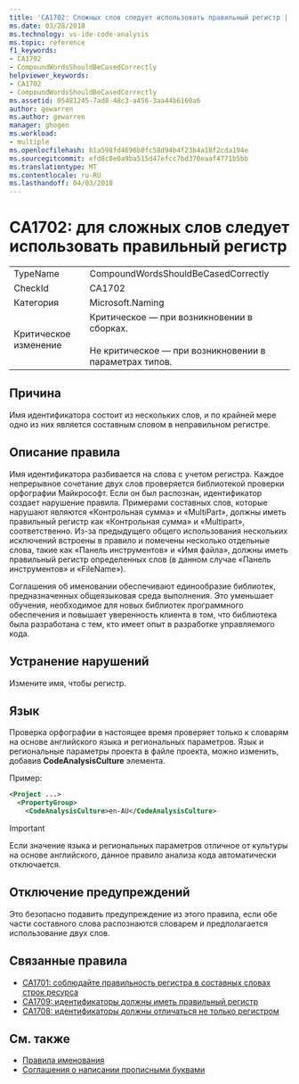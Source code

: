 ```yaml
---
title: 'CA1702: Сложных слов следует использовать правильный регистр | Документы Microsoft'
ms.date: 03/28/2018
ms.technology: vs-ide-code-analysis
ms.topic: reference
f1_keywords:
- CA1702
- CompoundWordsShouldBeCasedCorrectly
helpviewer_keywords:
- CA1702
- CompoundWordsShouldBeCasedCorrectly
ms.assetid: 05481245-7ad8-48c3-a456-3aa44b6160a6
author: gewarren
ms.author: gewarren
manager: ghogen
ms.workload:
- multiple
ms.openlocfilehash: b1a598fd4696b0fc58d94b4f23b4a18f2cda194e
ms.sourcegitcommit: efd8c8e0a9ba515d47efcc7bd370eaaf4771b5bb
ms.translationtype: MT
ms.contentlocale: ru-RU
ms.lasthandoff: 04/03/2018
---
```

# <a name="ca1702-compound-words-should-be-cased-correctly"></a>CA1702: для сложных слов следует использовать правильный регистр

|||
|-|-|
|TypeName|CompoundWordsShouldBeCasedCorrectly|
|CheckId|CA1702|
|Категория|Microsoft.Naming|
|Критическое изменение|Критическое — при возникновении в сборках.<br /><br /> Не критическое — при возникновении в параметрах типов.|

## <a name="cause"></a>Причина

Имя идентификатора состоит из нескольких слов, и по крайней мере одно из них является составным словом в неправильном регистре.

## <a name="rule-description"></a>Описание правила

Имя идентификатора разбивается на слова с учетом регистра. Каждое непрерывное сочетание двух слов проверяется библиотекой проверки орфографии Майкрософт. Если он был распознан, идентификатор создает нарушение правила. Примерами составных слов, которые нарушают являются «Контрольная сумма» и «MultiPart», должны иметь правильный регистр как «Контрольная сумма» и «Multipart», соответственно. Из-за предыдущего общего использования нескольких исключений встроены в правило и помечены несколько отдельные слова, такие как «Панель инструментов» и «Имя файла», должны иметь правильный регистр определенных слов (в данном случае «Панель инструментов» и «FileName»).

Соглашения об именовании обеспечивают единообразие библиотек, предназначенных общеязыковая среда выполнения. Это уменьшает обучения, необходимое для новых библиотек программного обеспечения и повышает уверенность клиента в том, что библиотека была разработана с тем, кто имеет опыт в разработке управляемого кода.

## <a name="how-to-fix-violations"></a>Устранение нарушений

Измените имя, чтобы регистр.

## <a name="language"></a>Язык

Проверка орфографии в настоящее время проверяет только к словарям на основе английского языка и региональных параметров. Язык и региональные параметры проекта в файле проекта, можно изменить, добавив **CodeAnalysisCulture** элемента.

Пример:

```xml
<Project ...>
  <PropertyGroup>
    <CodeAnalysisCulture>en-AU</CodeAnalysisCulture>
```

> [!IMPORTANT]
> Если значение языка и региональных параметров отличное от культуры на основе английского, данное правило анализа кода автоматически отключается.

## <a name="when-to-suppress-warnings"></a>Отключение предупреждений

Это безопасно подавить предупреждение из этого правила, если обе части составного слова распознаются словарем и предполагается использование двух слов.

## <a name="related-rules"></a>Связанные правила

- [CA1701: соблюдайте правильность регистра в составных словах строк ресурса](../code-quality/ca1701-resource-string-compound-words-should-be-cased-correctly.md)
- [CA1709: идентификаторы должны иметь правильный регистр](../code-quality/ca1709-identifiers-should-be-cased-correctly.md)
- [CA1708: идентификаторы должны отличаться не только регистром](../code-quality/ca1708-identifiers-should-differ-by-more-than-case.md)

## <a name="see-also"></a>См. также

- [Правила именования](/dotnet/standard/design-guidelines/naming-guidelines)
- [Соглашения о написании прописными буквами](/dotnet/standard/design-guidelines/capitalization-conventions)